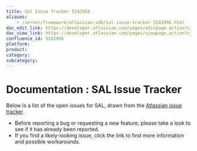 ```yaml
---
title: Sal Issue Tracker 5242956
aliases:
    - /server/framework/atlassian-sdk/sal-issue-tracker-5242956.html
dac_edit_link: https://developer.atlassian.com/pages/editpage.action?cjm=wozere&pageId=5242956
dac_view_link: https://developer.atlassian.com/pages/viewpage.action?cjm=wozere&pageId=5242956
confluence_id: 5242956
platform:
product:
category:
subcategory:
---
```

# Documentation : SAL Issue Tracker

Below is a list of the open issues for SAL, drawn from the <a href="https://studio.atlassian.com/browse/SAL" class="external-link">Atlassian issue tracker</a>.

-   Before reporting a bug or requesting a new feature, please take a look to see if it has already been reported.
-   If you find a likely-looking issue, click the link to find more information and possible workarounds.

 
















































































































































































































































































































